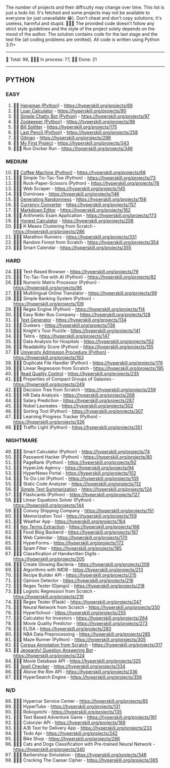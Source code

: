 The number of projects and their difficulty may change over time.
This list is just a todo list. It's fetched and some projects may not be available to everyone (or just unavailable 😂).
Don't cheat and don't copy solutions; it's useless, harmful and stupid. 🤦🏼‍♂️
The provided code doesn't follow any strict style guidelines and the style of the project solely depends on the mood of the author.
The solution contains code for the last stage and the test file (all coding problems are omitted).
All code is written using Python 3.11+

---

🐍 Total: 98, 👷🏼‍♂️ In process: 77, 🐱‍👤 Done: 21

---

## PYTHON
### EASY
1) 🐱‍👤 [Hangman (Python)](https://github.com/syyynth/hyperskill/tree/main/python/0069%20-%20Hangman%20(Python)) - https://hyperskill.org/projects/69
2) 🐱‍👤 [Loan Calculator](https://github.com/syyynth/hyperskill/tree/main/python/0090%20-%20Loan%20Calculator) - https://hyperskill.org/projects/90
3) 🐱‍👤 [Simple Chatty Bot (Python)](https://github.com/syyynth/hyperskill/tree/main/python/0097%20-%20Simple%20Chatty%20Bot%20(Python)) - https://hyperskill.org/projects/97
4) 🐱‍👤 [Zookeeper (Python)](https://github.com/syyynth/hyperskill/tree/main/python/0098%20-%20Zookeeper%20(Python)) - https://hyperskill.org/projects/98
5) 🐱‍👤 [Bill Splitter](https://github.com/syyynth/hyperskill/tree/main/python/0175%20-%20Bill%20Splitter) - https://hyperskill.org/projects/175
6) 🐱‍👤 [Last Pencil (Python)](https://github.com/syyynth/hyperskill/tree/main/python/0258%20-%20Last%20Pencil) - https://hyperskill.org/projects/258
7) 🐱‍👤 [Gitman](https://github.com/syyynth/hyperskill/tree/main/python/0296%20-%20Gitman) - https://hyperskill.org/projects/296
8) 🐱‍👤 [My First Project](https://github.com/syyynth/hyperskill/tree/main/python/0343%20-%20My%20First%20Project) - https://hyperskill.org/projects/343
9) 👷🏼‍♂️ Run Docker Run - https://hyperskill.org/projects/346

### MEDIUM
10) 🐱‍👤 [Coffee Machine (Python)](https://github.com/syyynth/hyperskill/tree/main/python/0068%20-%20Coffee%20Machine%20(Python)) - https://hyperskill.org/projects/68
11) 👷🏼‍♂️ Simple Tic-Tac-Toe (Python) - https://hyperskill.org/projects/73
12) 👷🏼‍♂️ Rock-Paper-Scissors (Python) - https://hyperskill.org/projects/78
13) 👷🏼‍♂️ Web Scraper - https://hyperskill.org/projects/145
14) 👷🏼‍♂️ Dominoes - https://hyperskill.org/projects/146
15) 🐱‍👤 [Generating Randomness](https://github.com/syyynth/hyperskill/tree/main/python/0156%20-%20Generating%20Randomness) - https://hyperskill.org/projects/156
16) 🐱‍👤 [Currency Converter](https://github.com/syyynth/hyperskill/tree/main/python/0157%20-%20Currency%20Converter) - https://hyperskill.org/projects/157
17) 🐱‍👤 [Markdown Editor](https://github.com/syyynth/hyperskill/tree/main/python/0162%20-%20Markdown%20Editor) - https://hyperskill.org/projects/162
18) 👷🏼‍♂️ Arithmetic Exam Application - https://hyperskill.org/projects/173
19) 🐱‍👤 [Honest Calculator](https://github.com/syyynth/hyperskill/tree/main/python/0208%20-%20Honest%20Calculator) - https://hyperskill.org/projects/208
20) 👷🏼‍♂️ K-Means Clustering from Scratch - https://hyperskill.org/projects/286
21) 👷🏼‍♂️ Marathon Runners - https://hyperskill.org/projects/331
22) 👷🏼‍♂️ Random Forest from Scratch - https://hyperskill.org/projects/354
23) 👷🏼‍♂️ Smart Calendar - https://hyperskill.org/projects/355

### HARD
24) 👷🏼‍♂️ Text-Based Browser - https://hyperskill.org/projects/79
25) 👷🏼‍♂️ Tic-Tac-Toe with AI (Python) - https://hyperskill.org/projects/82
26) 👷🏼‍♂️ Numeric Matrix Processor (Python) - https://hyperskill.org/projects/96
27) 👷🏼‍♂️ Multilingual Online Translator - https://hyperskill.org/projects/99
28) 👷🏼‍♂️ Simple Banking System (Python) - https://hyperskill.org/projects/109
29) 👷🏼‍♂️ Regex Engine (Python) - https://hyperskill.org/projects/114
30) 👷🏼‍♂️ Easy Rider Bus Company - https://hyperskill.org/projects/128
31) 🐱‍👤 [Text Generator](https://github.com/syyynth/hyperskill/tree/main/python/0134%20-%20Text%20Generator) - https://hyperskill.org/projects/134
32) 👷🏼‍♂️ Duskers - https://hyperskill.org/projects/136
33) 👷🏼‍♂️ Knight's Tour Puzzle - https://hyperskill.org/projects/141
34) 👷🏼‍♂️ Tetris - https://hyperskill.org/projects/147
35) 👷🏼‍♂️ Data Analysis for Hospitals - https://hyperskill.org/projects/152
36) 👷🏼‍♂️ Readability Score (Python) - https://hyperskill.org/projects/155
37) 🐱‍👤 [University Admission Procedure (Python)](https://github.com/syyynth/hyperskill/tree/main/python/0163%20-%20University%20Admission%20Procedure%20(Python)) - https://hyperskill.org/projects/163
38) 👷🏼‍♂️ Duplicate File Handler (Python) - https://hyperskill.org/projects/176
39) 👷🏼‍♂️ Linear Regression from Scratch - https://hyperskill.org/projects/195
40) 🐱‍👤 [Read Quality Control](https://github.com/syyynth/hyperskill/tree/main/python/0235%20-%20Read%20Quality%20Control) - https://hyperskill.org/projects/235
41) 👷🏼‍♂️ Properties of Compact Groups of Galaxies - https://hyperskill.org/projects/249
42) 👷🏼‍♂️ Decision Tree from Scratch - https://hyperskill.org/projects/259
43) 👷🏼‍♂️ HR Data Analysis - https://hyperskill.org/projects/268
44) 👷🏼‍♂️ Salary Prediction - https://hyperskill.org/projects/287
45) 👷🏼‍♂️ Nobel Laureates - https://hyperskill.org/projects/302
46) 👷🏼‍♂️ Sorting Tool (Python) - https://hyperskill.org/projects/307
47) 👷🏼‍♂️ Learning Progress Tracker (Python) - https://hyperskill.org/projects/326
48) 👷🏼‍♂️ Traffic Light (Python) - https://hyperskill.org/projects/351

### NIGHTMARE
49) 👷🏼‍♂️ Smart Calculator (Python) - https://hyperskill.org/projects/74
50) 👷🏼‍♂️ Password Hacker (Python) - https://hyperskill.org/projects/80
51) 👷🏼‍♂️ PageRank (Python) - https://hyperskill.org/projects/92
52) 👷🏼‍♂️ HyperJob Agency - https://hyperskill.org/projects/94
53) 👷🏼‍♂️ HyperNews Portal - https://hyperskill.org/projects/102
54) 👷🏼‍♂️ To-Do List (Python) - https://hyperskill.org/projects/105
55) 👷🏼‍♂️ Static Code Analyzer - https://hyperskill.org/projects/112
56) 🐱‍👤 [Simple Text Summarization](https://github.com/syyynth/hyperskill/tree/main/python/0124%20-%20Simple%20Text%20Summarization) - https://hyperskill.org/projects/124
57) 👷🏼‍♂️ Flashcards (Python) - https://hyperskill.org/projects/127
58) 👷🏼‍♂️ Linear Equations Solver (Python) - https://hyperskill.org/projects/144
59) 👷🏼‍♂️ Convoy Shipping Company - https://hyperskill.org/projects/151
60) 👷🏼‍♂️ Memorization Tool - https://hyperskill.org/projects/159
61) 👷🏼‍♂️ Weather App - https://hyperskill.org/projects/164
62) 🐱‍👤 [Key Terms Extraction](https://github.com/syyynth/hyperskill/tree/main/python/0166%20-%20Key%20Terms%20Extraction) - https://hyperskill.org/projects/166
63) 👷🏼‍♂️ Food Blog Backend - https://hyperskill.org/projects/167
64) 👷🏼‍♂️ Web Calendar - https://hyperskill.org/projects/170
65) 👷🏼‍♂️ HyperForms - https://hyperskill.org/projects/172
66) 👷🏼‍♂️ Spam Filter - https://hyperskill.org/projects/185
67) 👷🏼‍♂️ Classification of Handwritten Digits - https://hyperskill.org/projects/205
68) 👷🏼‍♂️ Create Glowing Bacteria - https://hyperskill.org/projects/209
69) 👷🏼‍♂️ Algorithms with IMDB - https://hyperskill.org/projects/213
70) 👷🏼‍♂️ Recipe Builder API - https://hyperskill.org/projects/215
71) 👷🏼‍♂️ Opinion Detector - https://hyperskill.org/projects/216
72) 👷🏼‍♂️ Regex Tester (Django) - https://hyperskill.org/projects/218
73) 👷🏼‍♂️ Logistic Regression from Scratch - https://hyperskill.org/projects/219
74) 👷🏼‍♂️ Regex Tester (Flask) - https://hyperskill.org/projects/247
75) 👷🏼‍♂️ Neural Network from Scratch - https://hyperskill.org/projects/250
76) 👷🏼‍♂️ HyperSchool - https://hyperskill.org/projects/255
77) 👷🏼‍♂️ Calculator for Investors - https://hyperskill.org/projects/264
78) 👷🏼‍♂️ Movie Quality Predictor - https://hyperskill.org/projects/273
79) 👷🏼‍♂️ ELISA - https://hyperskill.org/projects/283
80) 👷🏼‍♂️ NBA Data Preprocessing - https://hyperskill.org/projects/285
81) 👷🏼‍♂️ Maze Runner (Python) - https://hyperskill.org/projects/305
82) 🐱‍👤 [Corpus Annotation from Scratch](https://github.com/syyynth/hyperskill/tree/main/python/0317%20-%20Corpus%20Annotation%20from%20Scratch) - https://hyperskill.org/projects/317
83) 🐱‍👤 [Jeopardy! Question Answering Bot](https://github.com/syyynth/hyperskill/tree/main/python/0324%20-%20Jeopardy!%20Question%20Answering%20Bot) - https://hyperskill.org/projects/324
84) 👷🏼‍♂️ Movie Database API - https://hyperskill.org/projects/325
85) 🐱‍👤 [Spell Checker](https://github.com/syyynth/hyperskill/tree/main/python/0334%20-%20Spell%20Checker) - https://hyperskill.org/projects/334
86) 👷🏼‍♂️ Above the Rim API - https://hyperskill.org/projects/336
87) 👷🏼‍♂️ HyperSearch Engine - https://hyperskill.org/projects/356

### N/D
88) 👷🏼‍♂️ Hypercar Service Center - https://hyperskill.org/projects/85
89) 👷🏼‍♂️ HyperTube - https://hyperskill.org/projects/131
90) 👷🏼‍♂️ Robogotchi - https://hyperskill.org/projects/135
91) 👷🏼‍♂️ Text Based Adventure Game - https://hyperskill.org/projects/161
92) 👷🏼‍♂️ Colorizer API - https://hyperskill.org/projects/169
93) 👷🏼‍♂️ A/B Test for Delivery App - https://hyperskill.org/projects/233
94) 👷🏼‍♂️ Todo Api - https://hyperskill.org/projects/242
95) 👷🏼‍♂️ Bike Shop - https://hyperskill.org/projects/266
96) 👷🏼‍♂️ Cats and Dogs Classification with Pre-trained Neural Network - https://hyperskill.org/projects/340
97) 👷🏼‍♂️ Barbershop Simulation - https://hyperskill.org/projects/348
98) 👷🏼‍♂️ Cracking The Caesar Cipher - https://hyperskill.org/projects/365

